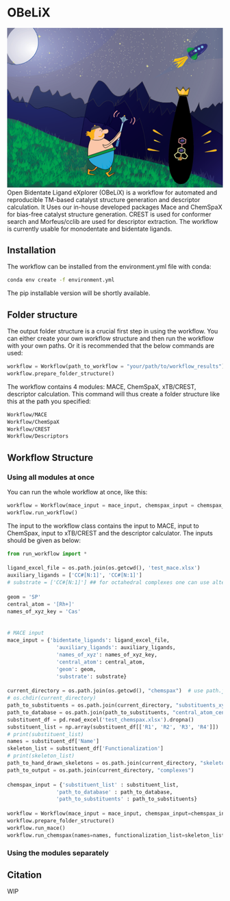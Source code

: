 # OBeLiX
![logo](../images/logo.png)
Open Bidentate Ligand eXplorer (OBeLiX) is a workflow for automated and reproducible TM-based catalyst structure generation and descriptor calculation. It Uses
our in-house developed packages Mace and ChemSpaX for
bias-free catalyst structure generation. CREST is used for conformer search and Morfeus/cclib
are used for descriptor extraction. The workflow is currently usable for monodentate and bidentate ligands.

## Installation

The workflow can be installed from the environment.yml file with conda:

```bash
conda env create -f environment.yml
```

The pip installable version will be shortly available.

## Folder structure

The output folder structure is a crucial first step in using the workflow. You can either create your own workflow structure and then run the workflow with your own paths. Or it is recommended that the below commands are used:

```python
workflow = Workflow(path_to_workflow = "your/path/to/workflow_results")
workflow.prepare_folder_structure()
```
The workflow contains 4 modules: MACE, ChemSpaX, xTB/CREST, descriptor calculation.
This command will thus create a folder structure like this at the path you specified:
```bash
Workflow/MACE
Workflow/ChemSpaX
Workflow/CREST
Workflow/Descriptors
```

## Workflow Structure
### Using all modules at once
You can run the whole workflow at once, like this:

```python
workflow = Workflow(mace_input = mace_input, chemspax_input = chemspax_input, crest_input = crest_input, path_to_workflow = "your/path/to/workflow_results")
workflow.run_workflow()
```

The input to the workflow class contains the input to MACE, input to ChemSpax, input to xTB/CREST and the descriptor calculator. The inputs should be given as below:

```python
from run_workflow import *

ligand_excel_file = os.path.join(os.getcwd(), 'test_mace.xlsx')
auxiliary_ligands = ['CC#[N:1]', 'CC#[N:1]']
# substrate = ['CC#[N:1]'] ## for octahedral complexes one can use alternative ligand names.

geom = 'SP'
central_atom = '[Rh+]'
names_of_xyz_key = 'Cas'


# MACE input 
mace_input = {'bidentate_ligands': ligand_excel_file, 
                'auxiliary_ligands': auxiliary_ligands, 
                'names_of_xyz': names_of_xyz_key, 
                'central_atom': central_atom, 
                'geom': geom, 
                'substrate': substrate}

current_directory = os.path.join(os.getcwd(), "chemspax")  # use path.join()
# os.chdir(current_directory)
path_to_substituents = os.path.join(current_directory, "substituents_xyz") 
path_to_database = os.path.join(path_to_substituents, "central_atom_centroid_database.csv")
substituent_df = pd.read_excel('test_chemspax.xlsx').dropna()
substituent_list = np.array(substituent_df[['R1', 'R2', 'R3', 'R4']])
# print(substituent_list)
names = substituent_df['Name']
skeleton_list = substituent_df['Functionalization']
# print(skeleton_list)
path_to_hand_drawn_skeletons = os.path.join(current_directory, "skeletons")
path_to_output = os.path.join(current_directory, "complexes")

chemspax_input = {'substituent_list' : substituent_list, 
                'path_to_database' : path_to_database, 
                'path_to_substituents' : path_to_substituents}

workflow = Workflow(mace_input = mace_input, chemspax_input=chemspax_input, path_to_workflow = os.getcwd() + '/wf_test5', geom='BD')
workflow.prepare_folder_structure()
workflow.run_mace()
workflow.run_chemspax(names=names, functionalization_list=skeleton_list)

```

### Using the modules separately


## Citation
WIP